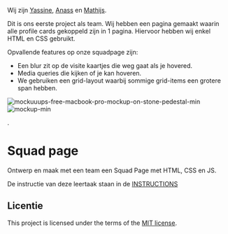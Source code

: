 
Wij zijn [Yassine](https://yassineak1.github.io/your-tribe-profile-card/), [Anass](https://anass-kh.github.io/your-tribe-profile-card/) en [Mathijs](https://mathijsn.github.io/your-tribe-profile-card/).

Dit is ons eerste project als team. Wij hebben een pagina gemaakt waarin alle profile cards gekoppeld zijn in 1 pagina. Hiervoor hebben wij enkel HTML en CSS gebruikt.

Opvallende features op onze squadpage zijn:
- Een blur zit op de visite kaartjes die weg gaat als je hovered.
- Media queries die kijken of je kan hoveren.
- We gebruiken een grid-layout waarbij sommige grid-items een grotere span hebben.

![mockuuups-free-macbook-pro-mockup-on-stone-pedestal-min](https://github.com/user-attachments/assets/0a86e560-70d8-4386-aafd-90abdfb86ddd)
![mockup-min](https://github.com/user-attachments/assets/62f3a884-6c56-4da5-8737-1f2ceea21520)

.



# Squad page

Ontwerp en maak met een team een Squad Page met HTML, CSS en JS.

De instructie van deze leertaak staan in de [INSTRUCTIONS](https://github.com/fdnd-task/your-tribe-squad-page/blob/main/docs/INSTRUCTIONS.md)

## Licentie

This project is licensed under the terms of the [MIT license](./LICENSE).

